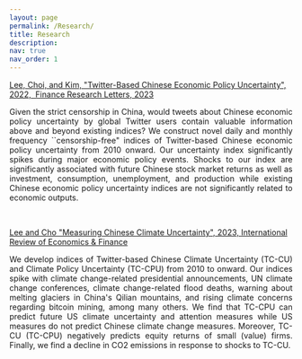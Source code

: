 ```yaml
---
layout: page
permalink: /Research/
title: Research
description: 
nav: true
nav_order: 1
---
```


<a href="https://www.sciencedirect.com/science/article/abs/pii/S1544612323000016">Lee, Choi, and Kim, &quot;Twitter-Based Chinese Economic Policy Uncertainty&quot;, 2022,&nbsp; Finance Research Letters, 2023</a>

<p style="text-align:justify">Given the strict censorship in China, would tweets about Chinese economic policy uncertainty by global Twitter users contain valuable information above and beyond existing indices? We construct novel daily and monthly frequency ``censorship-free&quot; indices of Twitter-based Chinese economic policy uncertainty from 2010 onward. Our uncertainty index significantly spikes during major economic policy events. Shocks to our index are significantly associated with future Chinese stock market returns as well as investment, consumption, unemployment, and production while existing Chinese economic policy uncertainty indices are not significantly related to economic outputs.</p>

&nbsp;

<a href="https://www.sciencedirect.com/science/article/pii/S1059056023002149">Lee and Cho "Measuring Chinese Climate Uncertainty", 2023, International Review of Economics &amp; Finance</a>

<p style="text-align:justify">We develop indices of Twitter-based Chinese Climate Uncertainty (TC-CU) and Climate Policy Uncertainty (TC-CPU) from 2010 to onward. Our indices spike with climate change-related presidential announcements, UN climate change conferences, climate change-related flood deaths, warning about melting glaciers in China's Qilian mountains, and rising climate concerns regarding bitcoin mining, among many others. We find that TC-CPU can predict future US climate uncertainty and attention measures while US measures do not predict Chinese climate change measures. Moreover, TC-CU (TC-CPU) negatively predicts equity returns of small (value) firms. Finally, we find a decline in CO2 emissions in response to shocks to TC-CU.</p>


